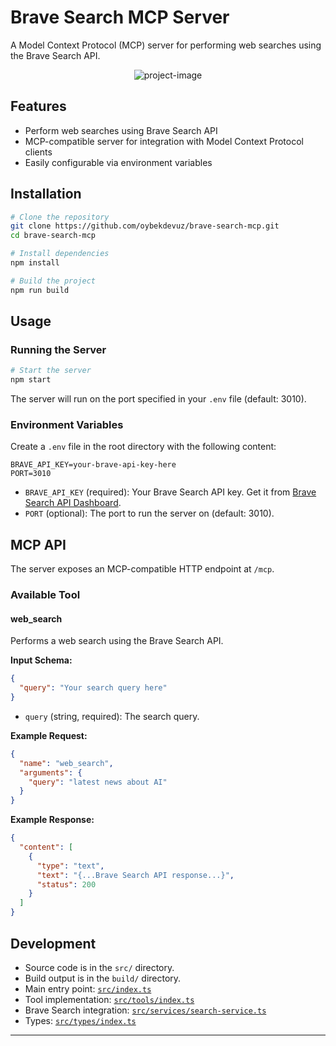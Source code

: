 # Brave Search MCP Server

A Model Context Protocol (MCP) server for performing web searches using the Brave Search API.

<p align="center"><img src="https://socialify.git.ci/oybekdevuz/brave-search-mcp/image?language=1&amp;owner=1&amp;name=1&amp;stargazers=1&amp;theme=Light" alt="project-image"></p>


## Features

- Perform web searches using Brave Search API
- MCP-compatible server for integration with Model Context Protocol clients
- Easily configurable via environment variables

## Installation

```bash
# Clone the repository
git clone https://github.com/oybekdevuz/brave-search-mcp.git
cd brave-search-mcp

# Install dependencies
npm install

# Build the project
npm run build
```

## Usage

### Running the Server

```bash
# Start the server
npm start
```

The server will run on the port specified in your `.env` file (default: 3010).

### Environment Variables

Create a `.env` file in the root directory with the following content:

```
BRAVE_API_KEY=your-brave-api-key-here
PORT=3010
```

- `BRAVE_API_KEY` (required): Your Brave Search API key. Get it from [Brave Search API Dashboard](https://api-dashboard.search.brave.com/login).
- `PORT` (optional): The port to run the server on (default: 3010).

## MCP API

The server exposes an MCP-compatible HTTP endpoint at `/mcp`.

### Available Tool

#### web_search

Performs a web search using the Brave Search API.

**Input Schema:**

```json
{
  "query": "Your search query here"
}
```

- `query` (string, required): The search query.

**Example Request:**

```json
{
  "name": "web_search",
  "arguments": {
    "query": "latest news about AI"
  }
}
```

**Example Response:**

```json
{
  "content": [
    {
      "type": "text",
      "text": "{...Brave Search API response...}",
      "status": 200
    }
  ]
}
```

## Development

- Source code is in the `src/` directory.
- Build output is in the `build/` directory.
- Main entry point: [`src/index.ts`](src/index.ts)
- Tool implementation: [`src/tools/index.ts`](src/tools/index.ts)
- Brave Search integration: [`src/services/search-service.ts`](src/services/search-service.ts)
- Types: [`src/types/index.ts`](src/types/index.ts)



---
